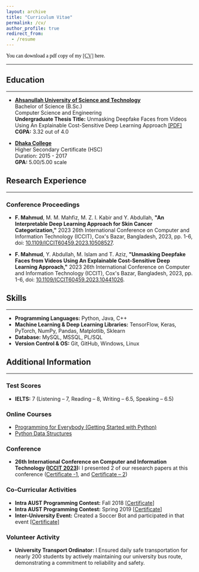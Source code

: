 ```yaml
---
layout: archive
title: "Curriculum Vitae"
permalink: /cv/
author_profile: true
redirect_from:
  - /resume
---
```


<span style="color:black; font-family:Georgia;">
  You can download a pdf copy of my <a href="../files/CV/CV_Faysal Mahmud.pdf">[CV]</a> here.
</span>

---

## Education

---

<!-- B.Sc. -->

- [**Ahsanullah University of Science and Technology**](https://aust.edu) <br>
  Bachelor of Science (B.Sc.) <br>
  Computer Science and Engineering <br>
  **Undergraduate Thesis Title:** Unmasking Deepfake Faces from Videos Using An Explainable Cost-Sensitive Deep Learning Approach <a href="../files/B.Sc. Thesis/B.Sc. Thesis.pdf">[PDF]</a> <br>
  **CGPA:** 3.32 out of 4.0<br>

<!-- HSC -->

- [**Dhaka College**](http://dhakacollege.edu.bd/) <br>
  Higher Secondary Certificate (HSC) <br>
  Duration: 2015 - 2017 <br>
  **GPA:** 5.00/5.00 scale

## Research Experience

---

### Conference Proceedings


- **F. Mahmud**, M. M. Mahfiz, M. Z. I. Kabir and Y. Abdullah, **"An Interpretable Deep Learning Approach for Skin Cancer Categorization,"** 2023 26th International Conference on Computer and Information Technology (ICCIT), Cox's Bazar, Bangladesh, 2023, pp. 1-6, doi: [10.1109/ICCIT60459.2023.10508527](https://ieeexplore.ieee.org/document/10508527).

- **F. Mahmud**, Y. Abdullah, M. Islam and T. Aziz, **"Unmasking Deepfake Faces from Videos Using An Explainable Cost-Sensitive Deep Learning Approach,"** 2023 26th International Conference on Computer and Information Technology (ICCIT), Cox's Bazar, Bangladesh, 2023, pp. 1-6, doi: [10.1109/ICCIT60459.2023.10441026](https://ieeexplore.ieee.org/document/10441026).


## Skills

---

- **Programming Languages:** Python, Java, C++
- **Machine Learning & Deep Learning Libraries:** TensorFlow, Keras, PyTorch, NumPy, Pandas, Matplotlib, Sklearn
- **Database:** MySQL, MSSQL, PL/SQL
- **Version Control & OS:** Git, GitHub, Windows, Linux

## Additional Information

---

### Test Scores

- **IELTS:** 7 (Listening – 7, Reading – 8, Writing – 6.5, Speaking – 6.5)

### Online Courses

- [Programming for Everybody (Getting Started with Python)](https://drive.google.com/file/d/1EUhS_ZHgxutxNrUfLF-Y7Sa8Q68xavXY/view)
- [Python Data Structures](https://drive.google.com/file/d/1KK7788_l5jodmWVohyH_nF9d33bWryMd/view)

### Conference

- **26th International Conference on Computer and Information Technology ([ICCIT 2023](https://iccit.org.bd/2023/)):** I presented 2 of our research papers at this conference ([Certificate -1](https://drive.google.com/file/d/1xW9Fgn-PXslJlvNPdDQyWUnYKKWskfu-/view), and [Certificate – 2](https://drive.google.com/file/d/1PQpYRBYVQb_31tsyCktVvuGsxDwl-tBG/view))

### Co-Curricular Activities

- **Intra AUST Programming Contest:** Fall 2018 [[Certificate](https://drive.google.com/file/d/1IjfGQLQ2qvr8J9xvyD5PFz8qxoeynow9/view)]
- **Intra AUST Programming Contest:** Spring 2019 [[Certificate](https://drive.google.com/file/d/1cgZ9grZtdyfVkGXuJCyJO_91rH7bseVS/view)]
- **Inter-University Event:** Created a Soccer Bot and participated in that event [[Certificate]](https://drive.google.com/file/d/11-42c21UQQ8eurUBBX4N6l47OjlrkFna/view)

### Volunteer Activity

- **University Transport Ordinator:** I Ensured daily safe transportation for nearly 200 students by actively maintaining our university bus route, demonstrating a commitment to reliability and safety.
